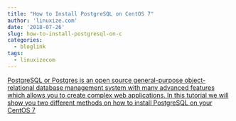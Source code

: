 ```yaml
---
title: "How to Install PostgreSQL on CentOS 7"
author: 'linuxize.com'
date: '2018-07-26'
slug: how-to-install-postgresql-on-c
categories:
  - bloglink
tags:
  - linuxizecom
---
```


[PostgreSQL or Postgres is an open source general-purpose object-relational database management system with many advanced features which allows you to create complex web applications. In this tutorial we will show you two different methods on how to install PostgreSQL on your CentOS 7<i class="fas fa-external-link-alt"></i>](https://linuxize.com/post/how-to-install-postgresql-on-centos-7/)

